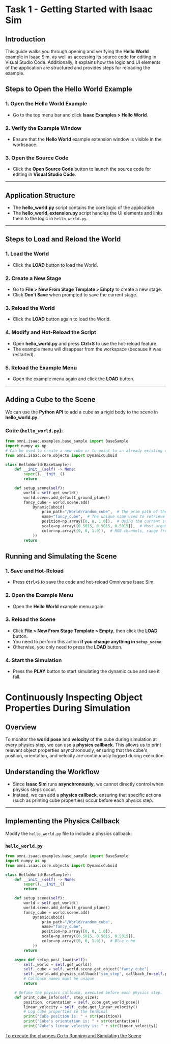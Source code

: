 # Task 1 - Getting Started with Isaac Sim

## Introduction
This guide walks you through opening and verifying the **Hello World** example in Isaac Sim, as well as accessing its source code for editing in Visual Studio Code. Additionally, it explains how the logic and UI elements of the application are structured and provides steps for reloading the example.

## Steps to Open the Hello World Example

### 1. Open the Hello World Example
- Go to the top menu bar and click **Isaac Examples > Hello World**.

### 2. Verify the Example Window
- Ensure that the **Hello World** example extension window is visible in the workspace.

### 3. Open the Source Code
- Click the **Open Source Code** button to launch the source code for editing in **Visual Studio Code**.

---

## Application Structure

- The **hello_world.py** script contains the core logic of the application.
- The **hello_world_extension.py** script handles the UI elements and links them to the logic in `hello_world.py`.

---

## Steps to Load and Reload the World

### 1. Load the World
- Click the **LOAD** button to load the World.

### 2. Create a New Stage
- Go to **File > New From Stage Template > Empty** to create a new stage.
- Click **Don’t Save** when prompted to save the current stage.

### 3. Reload the World
- Click the **LOAD** button again to load the World.

### 4. Modify and Hot-Reload the Script
- Open **hello_world.py** and press **Ctrl+S** to use the hot-reload feature.
- The example menu will disappear from the workspace (because it was restarted).

### 5. Reload the Example Menu
- Open the example menu again and click the **LOAD** button.

---

## Adding a Cube to the Scene

We can use the **Python API** to add a cube as a rigid body to the scene in **hello_world.py**.

### Code (`hello_world.py`):
```python
from omni.isaac.examples.base_sample import BaseSample
import numpy as np
# Can be used to create a new cube or to point to an already existing cube in stage.
from omni.isaac.core.objects import DynamicCuboid

class HelloWorld(BaseSample):
    def __init__(self) -> None:
        super().__init__()
        return

    def setup_scene(self):
        world = self.get_world()
        world.scene.add_default_ground_plane()
        fancy_cube = world.scene.add(
            DynamicCuboid(
                prim_path="/World/random_cube",  # The prim path of the cube in the USD stage
                name="fancy_cube",  # The unique name used to retrieve the object from the scene later on
                position=np.array([0, 0, 1.0]),  # Using the current stage units (meters by default).
                scale=np.array([0.5015, 0.5015, 0.5015]),  # Most arguments accept numpy arrays.
                color=np.array([0, 0, 1.0]),  # RGB channels, range from 0-1 (Blue cube).
            ))
        return
```
## Running and Simulating the Scene

### 1. Save and Hot-Reload
- Press **`Ctrl+S`** to save the code and hot-reload Omniverse Isaac Sim.

### 2. Open the Example Menu
- Open the **Hello World** example menu again.

### 3. Reload the Scene
- Click **File > New From Stage Template > Empty**, then click the **LOAD** button.  
- You need to perform this action **if you change anything in `setup_scene`**.  
- Otherwise, you only need to press the **LOAD** button.

### 4. Start the Simulation
- Press the **PLAY** button to start simulating the dynamic cube and see it fall.

# Continuously Inspecting Object Properties During Simulation

## Overview
To monitor the **world pose** and **velocity** of the cube during simulation at every physics step, we can use a **physics callback**. This allows us to print relevant object properties asynchronously, ensuring that the cube's position, orientation, and velocity are continuously logged during execution.

## Understanding the Workflow
- Since **Isaac Sim** runs **asynchronously**, we cannot directly control when physics steps occur.
- Instead, we can add a **physics callback**, ensuring that specific actions (such as printing cube properties) occur before each physics step.

---

## Implementing the Physics Callback

Modify the `hello_world.py` file to include a physics callback:

### `hello_world.py`
```python
from omni.isaac.examples.base_sample import BaseSample
import numpy as np
from omni.isaac.core.objects import DynamicCuboid

class HelloWorld(BaseSample):
    def __init__(self) -> None:
        super().__init__()
        return

    def setup_scene(self):
        world = self.get_world()
        world.scene.add_default_ground_plane()
        fancy_cube = world.scene.add(
            DynamicCuboid(
                prim_path="/World/random_cube",
                name="fancy_cube",
                position=np.array([0, 0, 1.0]),
                scale=np.array([0.5015, 0.5015, 0.5015]),
                color=np.array([0, 0, 1.0]),  # Blue cube
            ))
        return

    async def setup_post_load(self):
        self._world = self.get_world()
        self._cube = self._world.scene.get_object("fancy_cube")
        self._world.add_physics_callback("sim_step", callback_fn=self.print_cube_info)  
        # Callback names must be unique
        return

    # Define the physics callback, executed before each physics step.
    def print_cube_info(self, step_size):
        position, orientation = self._cube.get_world_pose()
        linear_velocity = self._cube.get_linear_velocity()
        # Log cube properties to the terminal
        print("Cube position is: " + str(position))
        print("Cube's orientation is: " + str(orientation))
        print("Cube's linear velocity is: " + str(linear_velocity))
```
[To execute the changes Go to Running and Simulating the Scene](#running-and-simulating-the-scene)
